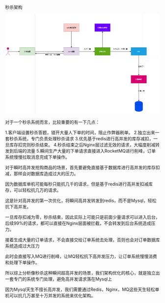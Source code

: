 秒杀架构


![img.png](images/seckiljiagou.png)

对于一个秒杀系统而言，比较重要的有一下几点：

1.客户端设置秒杀答题，错开大量人下单的时间，阻止作弊器刷单。
2.独立出来一套秒杀系统，专门负责处理秒杀请求
3.优先基于redis进行高并发的库存减扣，一旦库存扣完则秒杀结束。
4.秒杀结束之后Nginx层过滤无效的请求，大幅度削减转发到后端的流量
5.瞬间生产大量的下单请求直接进入RocketMQ进行削峰，订单系统慢慢拉取消息完成下单操作。


对于瞬时高并发抢购商品的场景，首先要避免直接基于数据库进行高并发的库存扣减，那样会对数据库造成过大的压力。

因为数据库单机可能每秒只能抗几千的请求，但是基于redis进行高并发扣减库存，可以轻松抗几万的请求。

这是针对高并发的第一次优化，将瞬间高并发转发到redis，而不是Mysql，轻松抗下高并发。

一旦库存扣减为零，秒杀结束，因此实际上可能只是前面少量请求可以进入后台，后续99%的请求，都可以直接在Nginx层面被拦截，不会转发到后台系统造成压力。

接着生成大量的订单请求，不会直接交给订单系统去处理，否则也会对订单数据库系统造成过大压力

此时会直接写入MQ进行削峰，让MQ轻松抗下高并发压力，让订单系统慢慢消费和处理下单操作。

所以综上分析像秒杀这种瞬间超高并发的场景，我们架构优化的核心，就是独立出一套专门的系统专门处理，避免高并发请求落在Mysql上

因为Mysql天生不擅长高并发，我们需要通过Redis，Nginx，MQ这些天生轻松单机可以抗几万甚至十万并发的系统来优化架构。

